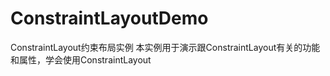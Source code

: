 # ConstraintLayoutDemo
ConstraintLayout约束布局实例
本实例用于演示跟ConstraintLayout有关的功能和属性，学会使用ConstraintLayout
